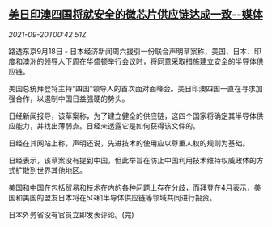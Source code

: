<!--1632099662000-->
[美日印澳四国将就安全的微芯片供应链达成一致--媒体](https://cn.reuters.com/article/usa-japan-india-australia-microchip-0918-idCNKBS2GG00P)
------

<div><i>2021-09-20T00:42:51Z</i></div><p>路透东京9月18日 - 日本经济新闻周六援引一份联合声明草案称，美国、日本、印度和澳洲的领导人下周在华盛顿举行会议时，将同意采取措施建立安全的半导体供应链。</p><p>美国总统拜登将主持“四国”领导人的首次面对面峰会。美日印澳四国一直在寻求加强合作，以遏制中国日益强硬的势头。</p><p>日经新闻报导，该草案称，为了建立健全的供应链，这四个国家将确定其半导体供应能力，并找出薄弱点。日经未透露它是如何获得该文件的。</p><p>日经在其网站上称，声明还说，先进技术的使用应以尊重人权的规则为基础。</p><p>日经表示，该草案没有提到中国，但此举旨在防止中国利用技术维持权威政体的方式扩散到世界其他地区。</p><p>美国和中国在包括贸易和技术在内的各种问题上存在分歧，而拜登在4月表示，美国和美国的盟友日本将在5G和半导体供应链等领域共同进行投资。</p><p>日本外务省没有官员立即发表评论。(完)</p>
